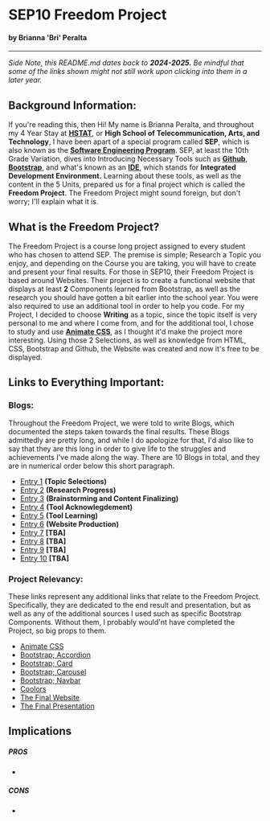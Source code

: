 # SEP10 Freedom Project
#### by **Brianna 'Bri' Peralta**
-----------------------------------------------------------------------------------------------------------------------------------------------------------------------------------------------------
*Side Note, this README.md dates back to* ***2024-2025.*** *Be mindful that some of the links shown might not still work upon clicking into them in a later year.*
## Background Information:
If you're reading this, then Hi! My name is Brianna Peralta, and throughout my 4 Year Stay at **[HSTAT](https://www.hstat.org/)**, or **High School of Telecommunication, Arts, and Technology**, I have been apart of a special program called **SEP**, which is also known as the **[Software Engineering Program](https://hstatsep.github.io/)**. SEP, at least the 10th Grade Variation, dives into Introducing Necessary Tools such as **[Github](https://github.com/)**, **[Bootstrap](https://getbootstrap.com/)**, and what's known as an **[IDE](https://cs50.dev/)**, which stands for **Integrated Development Environment.** Learning about these tools, as well as the content in the 5 Units, prepared us for a final project which is called the **Freedom Project**. The Freedom Project might sound foreign, but don't worry; I'll explain what it is.

## What is the Freedom Project? 
The Freedom Project is a course long project assigned to every student who has chosen to attend SEP. The premise is simple; Research a Topic you enjoy, and depending on the Course you are taking, you will have to create and present your final results. For those in SEP10, their Freedom Project is based around Websites. Their project is to create a functional website that displays at least **2** Components learned from Bootstrap, as well as the research you should have gotten a bit earlier into the school year. You were also required to use an additional tool in order to help you code. For my Project, I decided to choose **Writing** as a topic, since the topic itself is very personal to me and where I come from, and for the additional tool, I chose to study and use  **[Animate CSS](https://animate.style/)**, as I thought it'd make the project more interesting. Using those 2 Selections, as well as knowledge from HTML, CSS, Bootstrap and Github, the Website was created and now it's free to be displayed. 

## Links to Everything Important:
### Blogs:
Throughout the Freedom Project, we were told to write Blogs, which documented the steps taken towards the final results. These Blogs admittedly are pretty long, and while I do apologize for that, I'd also like to say that they are this long in order to give life to the struggles and achievements I've made along the way. There are 10 Blogs in total, and they are in numerical order below this short paragraph.
* [Entry 1](blog/entry01.md) **(Topic Selections)**
* [Entry 2](blog/entry02.md) **(Research Progress)**
* [Entry 3](blog/entry03.md) **(Brainstorming and Content Finalizing)**
* [Entry 4](blog/entry04.md) **(Tool Acknowlegdement)**
* [Entry 5](blog/entry05.md) **(Tool Learning)**
* [Entry 6](blog/entry06.md) **(Website Production)**
* [Entry 7](blog/entry07.md) **[TBA]**
* [Entry 8](blog/entry08.md) **[TBA]**
* [Entry 9](blog/entry09.md) **[TBA]**
* [Entry 10](blog/entry10.md) **[TBA]**
### Project Relevancy:
These links represent any additional links that relate to the Freedom Project. Specifically, they are dedicated to the end result and presentation, but as well as any of the additional sources I used such as specific Bootstrap Components. Without them, I probably would'nt have completed the Project, so big props to them.
* [Animate CSS](https://animate.style/)
* [Bootstrap; Accordion](https://getbootstrap.com/docs/5.3/components/accordion/)
* [Bootstrap; Card](https://getbootstrap.com/docs/5.3/components/card/)
* [Bootstrap; Carousel](https://getbootstrap.com/docs/5.3/components/carousel/)
* [Bootstrap; Navbar](https://getbootstrap.com/docs/5.3/components/navbar/)
* [Coolors](https://coolors.co/)
* [The Final Website](https://briannap6399.github.io/sep10-freedom-project/final-project/index.html)
* [The Final Presentation](#)

## Implications
##### PROS
*
##### CONS
*
